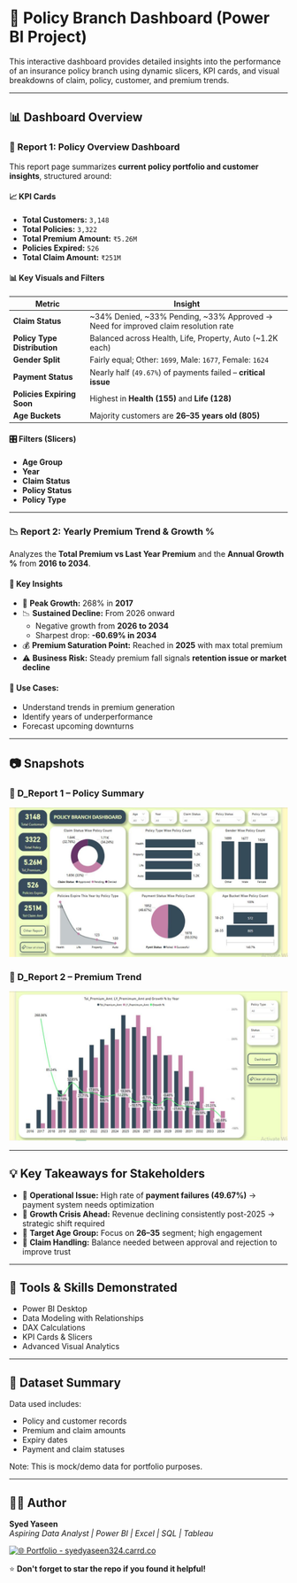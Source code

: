 # 🏢 Policy Branch Dashboard (Power BI Project)

This interactive dashboard provides detailed insights into the performance of an insurance policy branch using dynamic slicers, KPI cards, and visual breakdowns of claim, policy, customer, and premium trends.

---

## 📊 Dashboard Overview

### 📌 Report 1: Policy Overview Dashboard

This report page summarizes **current policy portfolio and customer insights**, structured around:

#### 📈 KPI Cards
- **Total Customers:** `3,148`
- **Total Policies:** `3,322`
- **Total Premium Amount:** `₹5.26M`
- **Policies Expired:** `526`
- **Total Claim Amount:** `₹251M`

#### 📊 Key Visuals and Filters
| Metric                        | Insight |
|------------------------------|---------|
| **Claim Status**             | ~34% Denied, ~33% Pending, ~33% Approved → Need for improved claim resolution rate |
| **Policy Type Distribution** | Balanced across Health, Life, Property, Auto (~1.2K each) |
| **Gender Split**             | Fairly equal; Other: `1699`, Male: `1677`, Female: `1624` |
| **Payment Status**           | Nearly half (`49.67%`) of payments failed – **critical issue** |
| **Policies Expiring Soon**   | Highest in **Health (155)** and **Life (128)** |
| **Age Buckets**              | Majority customers are **26–35 years old (805)** |

#### 🎛 Filters (Slicers)
- **Age Group**
- **Year**
- **Claim Status**
- **Policy Status**
- **Policy Type**

---

### 📉 Report 2: Yearly Premium Trend & Growth %

Analyzes the **Total Premium vs Last Year Premium** and the **Annual Growth %** from **2016 to 2034**.

#### 📌 Key Insights
- 🚀 **Peak Growth:** 268% in **2017**
- 📉 **Sustained Decline:** From 2026 onward
    - Negative growth from **2026 to 2034**
    - Sharpest drop: **-60.69% in 2034**
- 💰 **Premium Saturation Point:** Reached in **2025** with max total premium
- ⚠️ **Business Risk:** Steady premium fall signals **retention issue or market decline**

#### 🎯 Use Cases:
- Understand trends in premium generation
- Identify years of underperformance
- Forecast upcoming downturns

---

## 📷 Snapshots

### 🔹 D_Report 1 – Policy Summary
![Policy Overview](./D_Report%201.JPG)

### 🔹 D_Report 2 – Premium Trend
![Premium Trend](./D_Report%202.JPG)

---

## 💡 Key Takeaways for Stakeholders

- 🔧 **Operational Issue:** High rate of **payment failures (49.67%)** → payment system needs optimization  
- 🚩 **Growth Crisis Ahead:** Revenue declining consistently post-2025 → strategic shift required  
- 👥 **Target Age Group:** Focus on **26–35** segment; high engagement  
- 📌 **Claim Handling:** Balance needed between approval and rejection to improve trust

---

## 🧰 Tools & Skills Demonstrated
- Power BI Desktop
- Data Modeling with Relationships
- DAX Calculations
- KPI Cards & Slicers
- Advanced Visual Analytics

---

## 📁 Dataset Summary
Data used includes:
- Policy and customer records
- Premium and claim amounts
- Expiry dates
- Payment and claim statuses

Note: This is mock/demo data for portfolio purposes.

---

## 🧑‍💼 Author

**Syed Yaseen**  
*Aspiring Data Analyst | Power BI | Excel | SQL | Tableau*

[![🌐 Portfolio - syedyaseen324.carrd.co](https://img.shields.io/badge/Visit-My%20Portfolio-blue?style=for-the-badge&logo=internet-explorer)](https://syedyaseen324.carrd.co/)

⭐ **Don't forget to star the repo if you found it helpful!**
